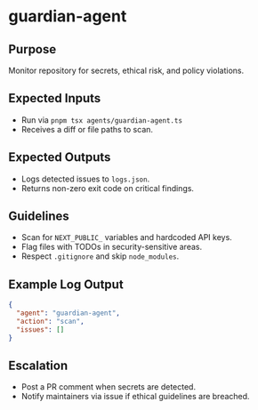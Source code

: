 # guardian-agent

## Purpose
Monitor repository for secrets, ethical risk, and policy violations.

## Expected Inputs
- Run via `pnpm tsx agents/guardian-agent.ts`
- Receives a diff or file paths to scan.

## Expected Outputs
- Logs detected issues to `logs.json`.
- Returns non-zero exit code on critical findings.

## Guidelines
- Scan for `NEXT_PUBLIC_` variables and hardcoded API keys.
- Flag files with TODOs in security-sensitive areas.
- Respect `.gitignore` and skip `node_modules`.

## Example Log Output
```json
{
  "agent": "guardian-agent",
  "action": "scan",
  "issues": []
}
```

## Escalation
- Post a PR comment when secrets are detected.
- Notify maintainers via issue if ethical guidelines are breached.
